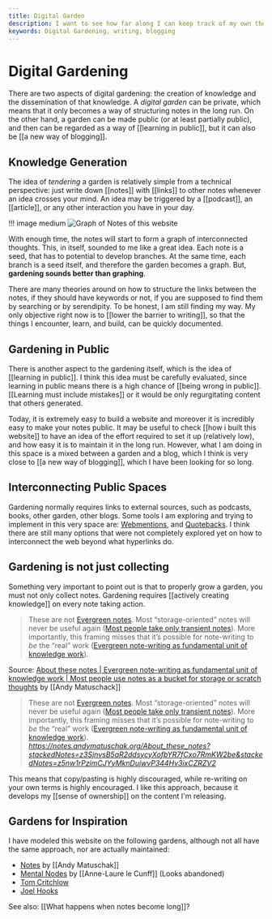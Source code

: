 ```yaml
---
title: Digital Garden
description: I want to see how far along I can keep track of my own thoughts and their connections
keywords: Digital Gardening, writing, blogging
---
```


# Digital Gardening
There are two aspects of digital gardening: the creation of knowledge and the dissemination of that knowledge. A *digital garden* can be private, which means that it only becomes a way of structuring notes in the long run. On the other hand, a garden can be made public (or at least partially public), and then can be regarded as a way of [[learning in public]], but it can also be [[a new way of blogging]].

## Knowledge Generation
The idea of *tendering* a garden is relatively simple from a technical perspective: just write down [[notes]] with [[links]] to other notes whenever an idea crosses your mind. An idea may be triggered by a [[podcast]], an [[article]], or any other interaction you have in your day. 

!!! image medium
	![Graph of Notes of this website](/graph_of_my_notes.png)

With enough time, the notes will start to form a graph of interconnected thoughts. This, in itself, sounded to me like a great idea. Each note is a seed, that has to potential to develop branches. At the same time, each branch is a seed itself, and therefore the garden becomes a graph. But, **gardening sounds better than graphing**. 

There are many theories around on how to structure the links between the notes, if they should have keywords or not, if you are supposed to find them by searching or by serendipity. To be honest, I am still finding my way. My only objective right now is to [[lower the barrier to writing]], so that the things I encounter, learn, and build, can be quickly documented. 

## Gardening in Public
There is another aspect to the gardening itself, which is the idea of [[learning in public]]. I think this idea must be carefully evaluated, since learning in public means there is a high chance of [[being wrong in public]]. [[Learning must include mistakes]] or it would be only regurgitating content that others generated. 

Today, it is extremely easy to build a website and moreover it is incredibly easy to make your notes public. It may be useful to check [[how i built this website]] to have an idea of the effort required to set it up (relatively low), and how easy it is to maintain it in the long run. However, what I am doing in this space is a mixed between a garden and a blog, which I think is very close to [[a new way of blogging]], which I have been looking for so long. 

## Interconnecting Public Spaces
Gardening normally requires links to external sources, such as podcasts, books, other garden, other blogs. Some tools I am exploring and trying to implement in this very space are: [Webmentions](https://indieweb.org/Webmention), and [Quotebacks](https://quotebacks.net). I think there are still many options that were not completely explored yet on how to interconnect the web beyond what hyperlinks do. 

## Gardening is not just collecting
Something very important to point out is that to properly grow a garden, you must not only collect notes. Gardening requires [[actively creating knowledge]] on every note taking action. 

> These are not [Evergreen notes](https://notes.andymatuschak.org/z4SDCZQeRo4xFEQ8H4qrSqd68ucpgE6LU155C). Most “storage-oriented” notes will never be useful again ([Most people take only transient notes](https://notes.andymatuschak.org/z2ZAGQBHuJ2u9WrtAQHAEHcCZTtqpsGkAsrD1)). More importantly, this framing misses that it’s possible for note-writing to _be_ the “real” work ([Evergreen note-writing as fundamental unit of knowledge work](https://notes.andymatuschak.org/z3SjnvsB5aR2ddsycyXofbYR7fCxo7RmKW2be)).

Source: [About these notes | Evergreen note-writing as fundamental unit of knowledge work | Most people use notes as a bucket for storage or scratch thoughts](https://notes.andymatuschak.org/About_these_notes?stackedNotes=z3SjnvsB5aR2ddsycyXofbYR7fCxo7RmKW2be&stackedNotes=z5nw1rPzimCJYyMknDujwvP344Hv3ixCZRZV2) by [[Andy Matuschack]]


<blockquote class="quoteback" darkmode="" data-title="About%20these%20notes%20%7C%20Evergreen%20note-writing%20as%20fundamental%20unit%20of%20knowledge%20work%20%7C%20Most%20people%20use%20notes%20as%20a%20bucket%20for%20storage%20or%20scratch%20thoughts" data-author="" cite="https://notes.andymatuschak.org/About_these_notes?stackedNotes=z3SjnvsB5aR2ddsycyXofbYR7fCxo7RmKW2be&stackedNotes=z5nw1rPzimCJYyMknDujwvP344Hv3ixCZRZV2">
These are not <a href="https://notes.andymatuschak.org/z4SDCZQeRo4xFEQ8H4qrSqd68ucpgE6LU155C" class="jsx-1555031696 " target="_blank" rel="noopener">Evergreen notes</a>. Most “storage-oriented” notes will never be useful again (<a href="https://notes.andymatuschak.org/z2ZAGQBHuJ2u9WrtAQHAEHcCZTtqpsGkAsrD1" class="jsx-1555031696 " target="_blank" rel="noopener">Most people take only transient notes</a>). More importantly, this framing misses that it’s possible for  note-writing to <em>be</em> the “real” work (<a href="https://notes.andymatuschak.org/z3SjnvsB5aR2ddsycyXofbYR7fCxo7RmKW2be" class="jsx-1555031696 Active" target="_blank" rel="noopener">Evergreen note-writing as fundamental unit of knowledge work</a>). 
<footer><cite> <a href="https://notes.andymatuschak.org/About_these_notes?stackedNotes=z3SjnvsB5aR2ddsycyXofbYR7fCxo7RmKW2be&stackedNotes=z5nw1rPzimCJYyMknDujwvP344Hv3ixCZRZV2">https://notes.andymatuschak.org/About_these_notes?stackedNotes=z3SjnvsB5aR2ddsycyXofbYR7fCxo7RmKW2be&stackedNotes=z5nw1rPzimCJYyMknDujwvP344Hv3ixCZRZV2</a></cite></footer>
</blockquote><script note="" src="https://cdn.jsdelivr.net/gh/Blogger-Peer-Review/quotebacks@1/quoteback.js"></script>

This means that copy/pasting is highly discouraged, while re-writing on your own terms is highly encouraged. I like this approach, because it develops my [[sense of ownership]] on the content I'm releasing. 

## Gardens for Inspiration
I have modeled this website on the following gardens, although not all have the same approach, nor are actually maintained:

- [Notes](https://notes.andymatuschak.org/About_these_notes) by [[Andy Matuschak]]
- [Mental Nodes](https://www.mentalnodes.com/) by [[Anne-Laure le Cunff]] (Looks abandoned)
- [Tom Critchlow](https://tomcritchlow.com/)
- [Joel Hooks](https://joelhooks.com/)


See also: [[What happens when notes become long]]? 
